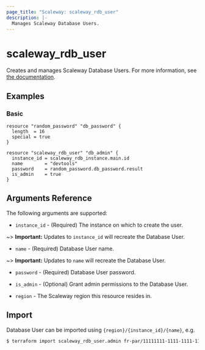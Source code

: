 ```yaml
---
page_title: "Scaleway: scaleway_rdb_user"
description: |-
  Manages Scaleway Database Users.
---
```


# scaleway_rdb_user

Creates and manages Scaleway Database Users.
For more information, see [the documentation](https://developers.scaleway.com/en/products/rdb/api).

## Examples

### Basic

```hcl
resource "random_password" "db_password" {
  length  = 16
  special = true
}

resource "scaleway_rdb_user" "db_admin" {
  instance_id = scaleway_rdb_instance.main.id
  name        = "devtools"
  password    = random_password.db_password.result
  is_admin    = true
}
```

## Arguments Reference

The following arguments are supported:

- `instance_id` - (Required) The instance on which to create the user.

~> **Important:** Updates to `instance_id` will recreate the Database User.

- `name` - (Required) Database User name.

~> **Important:** Updates to `name` will recreate the Database User.

- `password` - (Required) Database User password.

- `is_admin` - (Optional) Grant admin permissions to the Database User.

- `region` - The Scaleway region this resource resides in.

## Import

Database User can be imported using `{region}/{instance_id}/{name}`, e.g.

```bash
$ terraform import scaleway_rdb_user.admin fr-par/11111111-1111-1111-1111-111111111111/admin
```
